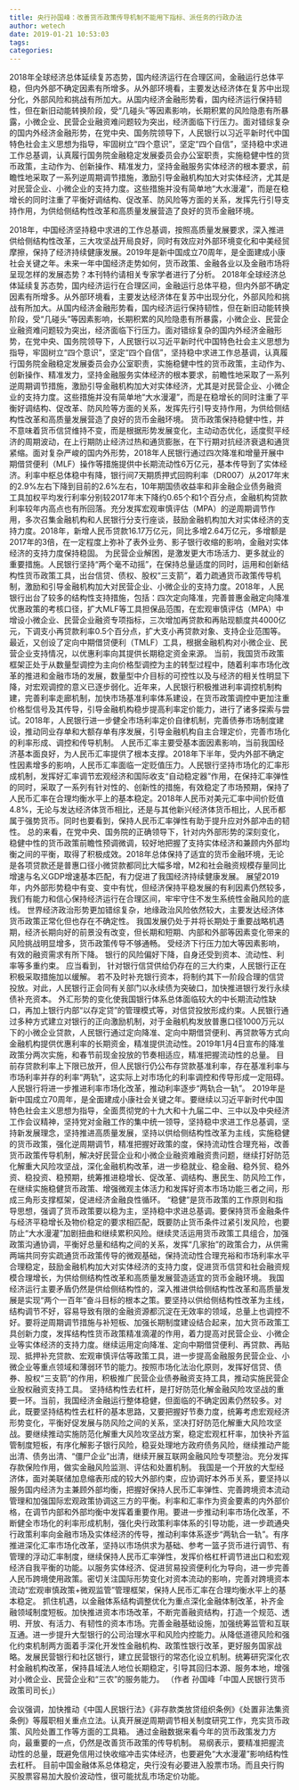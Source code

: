 ```yaml
---
title: 央行孙国峰：改善货币政策传导机制不能用下指标、派任务的行政办法
author: wetech
date: 2019-01-21 10:53:03
tags: 
categories: 
---
```

2018年全球经济总体延续复苏态势，国内经济运行在合理区间，金融运行总体平稳，但内外部不确定因素有所增多。从外部环境看，主要发达经济体在复苏中出现分化，外部风险和挑战有所加大。从国内经济金融形势看，国内经济运行保持韧性，但在新旧动能转换阶段，受“几碰头”等因素影响，长期积累的风险隐患有所暴露，小微企业、民营企业融资难问题较为突出，经济面临下行压力。面对错综复杂的国内外经济金融形势，在党中央、国务院领导下，人民银行以习近平新时代中国特色社会主义思想为指导，牢固树立“四个意识”，坚定“四个自信”，坚持稳中求进工作总基调，认真履行国务院金融稳定发展委员会办公室职责，实施稳健中性的货币政策，主动作为、创新操作、精准发力，坚持金融服务实体经济的根本要求，前瞻性地采取了一系列逆周期调节措施，激励引导金融机构加大对实体经济，尤其是对民营企业、小微企业的支持力度。这些措施并没有简单地“大水漫灌”，而是在稳增长的同时注重了平衡好调结构、促改革、防风险等方面的关系，发挥先行引导支持作用，为供给侧结构性改革和高质量发展营造了良好的货币金融环境。
<!-- more -->
2018年，中国经济坚持稳中求进的工作总基调，按照高质量发展要求，深入推进供给侧结构性改革，三大攻坚战开局良好，同时有效应对外部环境变化和中美经贸摩擦，保持了经济持续健康发展。2019年是新中国成立70周年，是全面建成小康社会关键之年。未来一年中国经济走势如何，货币政策、金融各业以及金融市场将呈现怎样的发展态势？本刊特约请相关专家学者进行了分析。
2018年全球经济总体延续复苏态势，国内经济运行在合理区间，金融运行总体平稳，但内外部不确定因素有所增多。从外部环境看，主要发达经济体在复苏中出现分化，外部风险和挑战有所加大。从国内经济金融形势看，国内经济运行保持韧性，但在新旧动能转换阶段，受“几碰头”等因素影响，长期积累的风险隐患有所暴露，小微企业、民营企业融资难问题较为突出，经济面临下行压力。面对错综复杂的国内外经济金融形势，在党中央、国务院领导下，人民银行以习近平新时代中国特色社会主义思想为指导，牢固树立“四个意识”，坚定“四个自信”，坚持稳中求进工作总基调，认真履行国务院金融稳定发展委员会办公室职责，实施稳健中性的货币政策，主动作为、创新操作、精准发力，坚持金融服务实体经济的根本要求，前瞻性地采取了一系列逆周期调节措施，激励引导金融机构加大对实体经济，尤其是对民营企业、小微企业的支持力度。这些措施并没有简单地“大水漫灌”，而是在稳增长的同时注重了平衡好调结构、促改革、防风险等方面的关系，发挥先行引导支持作用，为供给侧结构性改革和高质量发展营造了良好的货币金融环境。
货币政策保持稳健中性，并不意味着货币信贷维持不变，而是根据形势发展变化，主动动态优化，适度熨平经济的周期波动，在上行期防止经济过热和通货膨胀，在下行期对抗经济衰退和通货紧缩。面对复杂严峻的国内外形势，2018年人民银行通过四次降准和增量开展中期借贷便利（MLF）操作等措施提供中长期流动性6万亿元，基本传导到了实体经济。利率中枢总体稳中有降，银行间7天期质押式回购利率（DR007）从2017年末的2.9%左右下降到目前的2.6%左右，10年期国债收益率和非金融企业债务融资工具加权平均发行利率分别较2017年末下降约0.65个和1个百分点，金融机构贷款利率较年内高点也有所回落。充分发挥宏观审慎评估（MPA）的逆周期调节作用，多次召集金融机构和人民银行分支行座谈，鼓励金融机构加大对实体经济的支持力度。2018年，新增人民币贷款16.17万亿元，同比多增2.64万亿元，多增额是2017年的3倍，在一定程度上弥补了表外业务、影子银行收缩的影响，金融对实体经济的支持力度保持稳固。
为民营企业解困，是激发更大市场活力、更多就业的重要措施。人民银行坚持“两个毫不动摇”，在保持总量适度的同时，运用和创新结构性货币政策工具，出台信贷、债权、股权“三支箭”，着力疏通货币政策传导机制，激励和引导金融机构加大对民营企业、小微企业的支持力度。2018年，人民银行出台了较多的结构性支持措施，包括：四次定向降准，完善普惠金融定向降准优惠政策的考核口径，扩大MLF等工具担保品范围，在宏观审慎评估（MPA）中增设小微企业、民营企业融资专项指标，三次增加再贷款和再贴现额度共4000亿元，下调支小再贷款利率0.5个百分点，扩大支小再贷款对象、支持企业范围等。最近，又创设了定向中期借贷便利（TMLF）工具，根据金融机构对小微企业、民营企业支持情况，以优惠利率向其提供长期稳定资金来源。
当前，我国货币政策框架正处于从数量型调控为主向价格型调控为主的转型过程中，随着利率市场化改革的推进和金融市场的发展，数量型中介目标的可控性以及与经济的相关性明显下降，对宏观调控的意义已逐步弱化。近年来，人民银行积极推进利率调控机制构建，完善利率走廊机制，加快市场基准利率体系建设，在货币政策调控中更加注重价格型信号及其传导，引导金融机构稳步提高利率定价能力，进行了诸多探索与尝试。2018年，人民银行进一步健全市场利率定价自律机制，完善债券市场制度建设，推动同业存单和大额存单有序发展，引导金融机构自主合理定价，完善市场化的利率形成、调控和传导机制。
人民币汇率主要受基本面因素影响，当前我国经济基本面良好，为人民币汇率提供了根本支撑。2018年下半年，受内外部不确定性因素增多的影响，人民币汇率面临一定贬值压力。人民银行坚持市场化的汇率形成机制，发挥好汇率调节宏观经济和国际收支“自动稳定器”作用，在保持汇率弹性的同时，采取了一系列有针对性的、创新性的措施，有效稳定了市场预期，保持了人民币汇率在合理均衡水平上的基本稳定。2018年人民币对美元汇率中间价贬值4.8%，无论与发达经济体货币相比，还是与其他新兴经济体货币相比，人民币都属于强势货币。同时也要看到，保持人民币汇率弹性有助于提升应对外部冲击的韧性。
总的来看，在党中央、国务院的正确领导下，针对内外部形势的深刻变化，稳健中性的货币政策前瞻性预调微调，较好地把握了支持实体经济和兼顾内外部均衡之间的平衡，取得了积极成效。2018年总体保持了适宜的货币金融环境，无论是各项贷款还是普惠口径小微贷款都同比大幅多增，M2和社会融资规模存量同比增速与名义GDP增速基本匹配，有力促进了我国经济持续健康发展。
展望2019年，内外部形势稳中有变、变中有忧，但经济保持平稳发展的有利因素仍然较多，我们有能力和信心保持经济运行在合理区间，牢牢守住不发生系统性金融风险的底线。
世界经济政治形势更加错综复杂，地缘政治风险依然较大，主要发达经济体货币政策正常化但也存在不确定性。
我国发展仍处于并将长期处于重要战略机遇期，经济长期向好的前景没有改变，但长期和短期、内部和外部等因素变化带来的风险挑战明显增多，货币政策传导不够通畅。
受经济下行压力加大等因素影响，有效的融资需求有所下降。
银行的风险偏好下降，自身还受到资本、流动性、利率等多重约束。
应当看到，
针对银行信贷供给仍存在的三大约束，人民银行正在积极采取措施加以缓解。
若不及时补充银行资本，将制约其下一阶段合理的信贷投放。对此，人民银行正会同有关部门以永续债为突破口，加快推进银行发行永续债补充资本。
外汇形势的变化使我国银行体系总体面临较大的中长期流动性缺口，再加上银行内部“以存定贷”的管理模式等，对信贷投放形成约束。人民银行通过多种方式建立对银行的正向激励机制，对于金融机构发放普惠口径1000万元以下的小微企业贷款，人民银行通过定向降准、定向中期借贷便利、再贷款等方式向金融机构提供优惠利率的长期资金，精准提供流动性。2019年1月4日宣布的降准政策分两次实施，和春节前现金投放的节奏相适应，精准把握流动性的总量。
目前存贷款利率上下限已放开，但人民银行仍公布存贷款基准利率，存在基准利率与市场利率并存的利率“两轨”，这实际上对市场化的利率调控和传导形成一定阻碍。人民银行将进一步推进利率市场化改革，推动利率逐步“两轨合一轨”。
2019年是新中国成立70周年，是全面建成小康社会关键之年。要继续以习近平新时代中国特色社会主义思想为指导，全面贯彻党的十九大和十九届二中、三中以及中央经济工作会议精神，坚持党对金融工作的集中统一领导，坚持稳中求进工作总基调，坚持新发展理念，坚持推进高质量发展，坚持以供给侧结构性改革为主线，实施稳健的货币政策，强化逆周期调节，精准把握好政策的度，保持流动性合理充裕，改善货币政策传导机制，解决好民营企业和小微企业融资难融资贵问题，继续打好防范化解重大风险攻坚战，深化金融机构改革，进一步稳就业、稳金融、稳外贸、稳外资、稳投资、稳预期，统筹推进稳增长、促改革、调结构、惠民生、防风险工作，在继续实施稳健货币政策、增强微观主体活力和发挥好资本市场功能三者之间，形成三角形支撑框架，促进经济金融良性循环。
“稳健”是货币政策的工作原则和指导思想，强调了货币政策要以稳为主，坚持稳中求进总基调。要保持货币金融条件与经济平稳增长及物价稳定的要求相匹配，既要防止货币条件过紧引发风险，也要防止“大水漫灌”加剧扭曲和继续累积风险。继续灵活运用货币政策工具组合，加强政策沟通协调，平衡好总量和结构之间的关系，发挥“几家抬”的政策合力，从供需两端共同夯实疏通货币政策传导的微观基础，保持流动性合理充裕和市场利率水平合理稳定，鼓励金融机构加大对实体经济的支持力度，促进货币信贷和社会融资规模合理增长，为供给侧结构性改革和高质量发展营造适宜的货币金融环境。
我国经济运行主要矛盾仍然是供给侧结构性的，深入推进供给侧结构性改革和高质量发展是实现“两个一百年”奋斗目标的根本之策。要坚持以供给侧结构性改革为主线，结构调节不好，容易导致有限的金融资源都沉淀在无效率的领域，总量上也调控不好。要将逆周期调节措施与补短板、加强长期制度建设结合起来，加大货币政策工具创新力度，发挥结构性货币政策精准滴灌的作用，着力提高对民营企业、小微企业等实体经济的支持力度。继续运用定向降准、定向中期借贷便利、再贷款、再贴现、抵押补充贷款、宏观审慎评估等政策工具，进一步提高金融服务民营企业、小微企业等重点领域和薄弱环节的能力。按照市场化法治化原则，发挥好信贷、债券、股权“三支箭”的作用，积极推广民营企业债券融资支持工具，推动实施民营企业股权融资支持工具。
坚持结构性去杠杆，是打好防范化解金融风险攻坚战的重要一环。当前，我国经济金融运行整体稳健，但面临的不确定因素仍然较多。对此，既要坚持结构性去杠杆的基本思路，又要把握好节奏力度，统筹考虑宏观经济形势变化，平衡好促发展与防风险之间的关系，坚决打好防范化解重大风险攻坚战。要继续推动实施防范化解重大风险攻坚战方案，稳定宏观杠杆率，加快补齐监管制度短板，有序化解影子银行风险，稳妥处理地方政府债务风险，继续推动产能出清、债务出清、“僵尸企业”出清，继续开展互联网金融风险专项整治。充分发挥存款保险作用，做实金融风险监测、评估和处置机制。
我国是一个开放的大型经济体，面对美联储加息缩表形成的较大外部约束，应协调好本外币关系，要坚持以服务国内经济为主兼顾外部均衡，把握好保持人民币汇率弹性、完善跨境资本流动管理和加强国际宏观政策协调这三方的平衡。利率和汇率作为资金要素的内外部价格，在调节内部和外部均衡中发挥着重要作用。要进一步推动利率市场化改革，不断健全市场化的利率形成机制，强化央行政策利率体系的引导功能，进一步疏通央行政策利率向金融市场及实体经济的传导，推动利率体系逐步“两轨合一轨”。有序推进深化汇率市场化改革，坚持以市场供求为基础、参考一篮子货币进行调节、有管理的浮动汇率制度，继续保持人民币汇率弹性，发挥价格杠杆调节进出口和宏观经济自我平衡的功能。以服务实体经济、促进贸易投资便利化为导向，进一步完善人民币跨境使用政策。密切关注国际形势变化对资本流动的影响，完善对跨境资本流动“宏观审慎政策+微观监管”管理框架，保持人民币汇率在合理均衡水平上的基本稳定。
抓住机遇，以金融体系结构调整优化为重点深化金融体制改革，补齐金融领域制度短板。加快推进资本市场改革，不断完善融资结构，打造一个规范、透明、开放、有活力、有韧性的资本市场。完善金融基础设施，加强统筹监管和互联互通。进一步提升大型银行的公司治理水平和风险内控能力。从降低道德风险和强化约束机制两方面着手深化开发性金融机构、政策性银行改革，更好服务国家战略。发展民营银行和社区银行，建立民营银行的常态化设立机制。统筹研究深化农村金融机构改革，保持县域法人地位长期稳定，引导其回归本源、服务本地，增强对小微企业、民营企业和“三农”的服务能力。
（作者 孙国峰「中国人民银行货币政策司司长」）
 
 
会议强调，加快推动《中国人民银行法》《非存款类放贷组织条例》《处置非法集资条例》等履职相关重点立法。认真开展逆周期调节相关制度研究工作，充实货币政策、风险处置工作等方面的工具箱。
通过金融数据来看今年的货币政策发力方向，最重要的一点，仍然是改善货币政策的传导机制。
易纲表示，要精准把握流动性的总量，既避免信用过快收缩冲击实体经济，也要避免“大水漫灌”影响结构性去杠杆。
目前中国金融体系总体稳定，央行没有必要进入股票市场。而且央行购买股票容易加大股价波动性，很可能扰乱市场定价功能。
